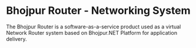 # Bhojpur Router - Networking System
The Bhojpur Router is a software-as-a-service product used as a virtual Network Router system based on Bhojpur.NET Platform for application delivery.
